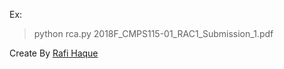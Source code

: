 Ex: 
>python rca.py 2018F_CMPS115-01_RAC1_Submission_1.pdf

Create By [Rafi Haque ](http://www.rafihaque.com)
